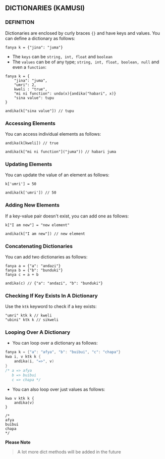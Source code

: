 ## DICTIONARIES (KAMUSI)

### DEFINITION

Dictionaries are enclosed by curly braces `{}` and have keys and values. You can define a dictionary as follows:
```
fanya k = {"jina": "juma"}
```
- The `keys` can be `string, int, float` and `boolean`
- The `values` can be of any type; `string, int, float, boolean, null` and even a `function`:
```
fanya k = {
	"jina": "juma",
	"umri": 2,
	kweli : "true",
	"mi ni function": unda(x){andika("habari", x)}
	"sina value": tupu
}

andika(k["sina value"]) // tupu
```

### Accessing Elements

You can access individual elements as follows:
```
andika(k[kweli]) // true

andika(k["mi ni function"]("juma")) // habari juma
```

### Updating Elements
You can update the value of an element as follows:
```
k['umri'] = 50

andika(k['umri']) // 50
```

### Adding New Elements
If a key-value pair doesn't exist, you can add one as follows:
```
k["I am new"] = "new element"

andika(k["I am new"]) // new element
```

### Concatenating Dictionaries

You can add two dictionaries as follows:
```
fanya a = {"a": "andazi"}
fanya b = {"b": "bunduki"}
fanya c = a + b

andika(c) // {"a": "andazi", "b": "bunduki"}
```

### Checking If Key Exists In A Dictionary

Use the `ktk` keyword to check if a key exists:
```
"umri" ktk k // kweli
"ubini" ktk k // sikweli
```

### Looping Over A Dictionary

- You can loop over a dictionary as follows:

```go
fanya k = {"a": "afya", "b": "buibui", "c": "chapa"}
kwa i, v ktk k {
	andika(i, "=>", v)
}
/* a => afya
   b => buibui
   c => chapa */
```

- You can also loop over just values as follows:

```
kwa v ktk k {
    andika(v)
}

/*
afya
buibui
chapa
*/
```

**Please Note**
> A lot more dict methods will be added in the future